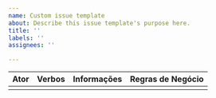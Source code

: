 ```yaml
---
name: Custom issue template
about: Describe this issue template's purpose here.
title: ''
labels: ''
assignees: ''

---
```


|Ator |Verbos |Informações |Regras de Negócio|
|-----|-------|------------|-----------------|
|     |       |            |                 |


